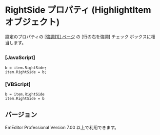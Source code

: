 # RightSide プロパティ (HighlightItem オブジェクト)

設定のプロパティの [\[強調(1)\] ページ](../../dlg/properties/highlight1/index) の \[行の右を強調\] チェック ボックスに相当します。

## 

### \[JavaScript\]

```
b = item.RightSide;
item.RightSide = b;
```

### \[VBScript\]

```
b = item.RightSide
item.RightSide = b
```

## バージョン

EmEditor Professional Version 7.00 以上で利用できます。
